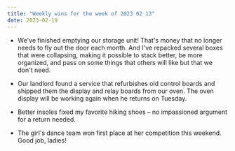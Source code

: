 ```yaml
---
title: "Weekly wins for the week of 2023 02 13"
date: 2023-02-19
---
```


- We've finished emptying our storage unit! That's money that no longer needs to fly out the door each month. And I've repacked several boxes that were collapsing, making it possible to stack better, be more organized, and pass on some things that others will like but that we don't need.

- Our landlord found a service that refurbishes old control boards and shipped them the display and relay boards from our oven. The oven display will be working again when he returns on Tuesday.

- Better insoles fixed my favorite hiking shoes – no impassioned argument for a return needed.

- The girl's dance team won first place at her competition this weekend. Good job, ladies!
